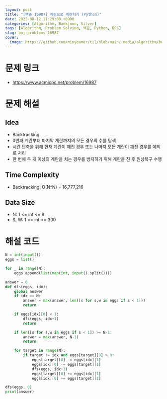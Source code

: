 ```yaml
---
layout: post
title: "[백준 16987] 계란으로 계란치기 (Python)"
date: 2022-08-12 11:29:00 +0900
categories: [Algorithm, Baekjoon, Silver]
tags: [Algorithm, Problem Solving, 백준, Python, DFS]
slug: boj-problems-16987
cover:
  image: https://github.com/minyeamer/til/blob/main/.media/algorithm/boj-logo.png?raw=true
---
```


# 문제 링크
- https://www.acmicpc.net/problem/16987

# 문제 해설

## Idea
- Backtracking
- 0번째 계란부터 마지막 계란까지의 모든 경우의 수를 탐색
- 시간 단축을 위해 현재 계란이 깨진 경우 또는 나머지 모든 계란이 깨진 경우를 예외로 처리
- 한 번에 두 개 이상의 계란을 치는 경우를 방지하기 위해 계란을 친 후 원상복구 수행

## Time Complexity
- Backtracking: O(N^N) = 16,777,216

## Data Size
- N: 1 <= int <= 8
- S, W: 1 <= int <= 300

# 해설 코드

```python
N = int(input())
eggs = list()

for _ in range(N):
    eggs.append(list(map(int, input().split())))

answer = 0
def dfs(eggs, idx):
    global answer
    if idx == N:
        answer = max(answer, len([s for s,w in eggs if s < 1]))
        return

    if eggs[idx][0] < 1:
        dfs(eggs, idx+1)
        return

    if len([s for s,w in eggs if s < 1]) >= N-1:
        answer = max(answer, N-1)
        return

    for target in range(N):
        if target != idx and eggs[target][0] > 0:
            eggs[target][0] -= eggs[idx][1]
            eggs[idx][0] -= eggs[target][1]
            dfs(eggs, idx+1)
            eggs[target][0] += eggs[idx][1]
            eggs[idx][0] += eggs[target][1]

dfs(eggs, 0)
print(answer)
```